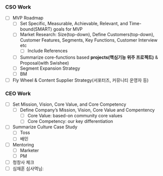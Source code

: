 ### CSO Work
- [ ] MVP Roadmap
	- [ ] Set Specific, Measurable, Achievable, Relevant, and Time-bound(SMART) goals for MVP 
	- [ ] Market Research: Size(top-down), Define Customers(top-down), Customer Features, Segments, Key Functions, Customer Interview etc
		- [ ] Include References
	- [ ] Summarize core-functions based **projects(핵심기능 위주 프로젝트)** & Proposal(with Swishee)
	- [ ] Segment Expansion Strategy 
	- [ ] BM
- [ ] Fly Wheel & Content Supplier Strategy(서포터즈, 커뮤니티 운영자 등)

### CEO Work
- [ ] Set Mission, Vision, Core Value, and Core Competency 
	- [ ] Define Company’s Mission, Vision, Core Value and Compentency 
		- [ ] Core Value: based-on community core values
		- [ ] Core Competency: our key differentiation
- [ ] Summarize Culture Case Study
	- [ ] Toss
	- [ ] 배민
- [ ] Mentoring
	- [ ] Marketer
	- [ ] PM
- [ ] 청창사 체크
- [ ] 심재훈 심사역님: 